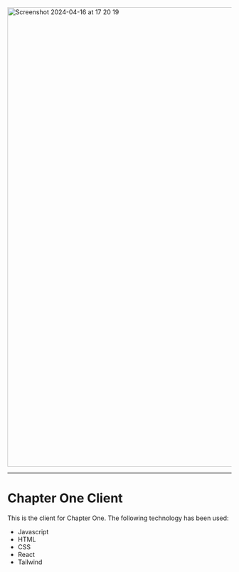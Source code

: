 

<img width="1033" alt="Screenshot 2024-04-16 at 17 20 19" src="https://github.com/codeyarduk/chapter-one-client/assets/123392630/be5302a6-46b2-4f65-8462-802a1c5122ab">

___

# Chapter One Client

This is the client for Chapter One. The following technology has been used:

- Javascript
- HTML
- CSS
- React
- Tailwind
